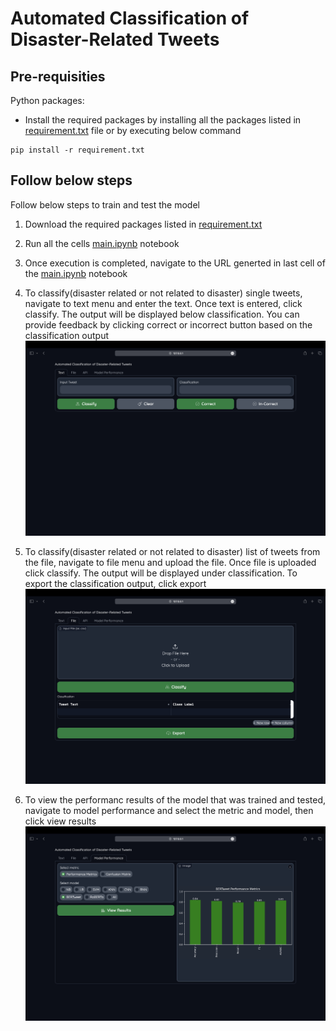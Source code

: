 # Automated Classification of Disaster-Related Tweets 

## Pre-requisities

Python packages:

- Install the required packages by installing all the packages listed in [requirement.txt](requirement.txt) file or by executing below command

```
pip install -r requirement.txt
```

## Follow below steps
Follow below steps to train and test the model
1. Download the required packages listed in [requirement.txt](requirement.txt)

2. Run all the cells [main.ipynb](main.ipynb) notebook

3. Once execution is completed, navigate to the URL generted in last cell of the [main.ipynb](main.ipynb) notebook

4. To classify(disaster related or not related to disaster) single tweets, navigate to text menu and enter the text. Once text is entered, click classify. The output will be displayed below classification. You can provide feedback by clicking correct or incorrect button based on the classification output
![text](gui_screenshots/text_tab.png) 

5. To classify(disaster related or not related to disaster) list of tweets from the file, navigate to file menu and upload the file. Once file is uploaded click classify. The output will be displayed under classification. To export the classification output, click export
![file](gui_screenshots/file_tab.png)

6. To view the performanc results of the model that was trained and tested, navigate to model performance and select the metric and model, then click view results
![model performance](gui_screenshots/model_performance.png)
